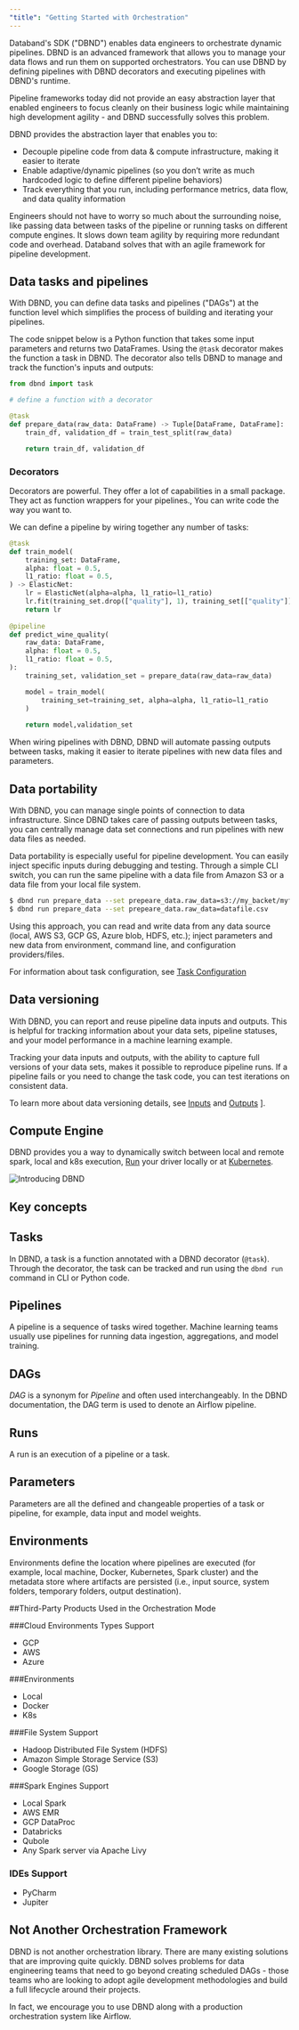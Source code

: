 ```yaml
---
"title": "Getting Started with Orchestration"
---
```

Databand's SDK ("DBND") enables data engineers to orchestrate dynamic pipelines. DBND is an advanced framework that allows you to manage your data flows and run them on supported orchestrators. You can use DBND by defining pipelines with DBND decorators and executing pipelines with DBND's runtime.  

Pipeline frameworks today did not provide an easy abstraction layer that enabled engineers to focus cleanly on their business logic while maintaining high development agility - and DBND successfully solves this problem.  

DBND provides the abstraction layer that enables you to:
* Decouple pipeline code from data & compute infrastructure, making it easier to iterate
* Enable adaptive/dynamic pipelines (so you don’t write as much hardcoded logic to define different pipeline behaviors)
* Track everything that you run, including performance metrics, data flow, and data quality information

Engineers should not have to worry so much about the surrounding noise, like passing data between tasks of the pipeline or running tasks on different compute engines. It slows down team agility by requiring more redundant code and overhead. Databand solves that with an agile framework for pipeline development.

## Data tasks and pipelines

With DBND, you can define data tasks and pipelines ("DAGs") at the function level which simplifies the process of building and iterating your pipelines.

The code snippet below is a Python function that takes some input parameters and returns two DataFrames. Using the `@task` decorator makes the function a task in DBND. The decorator also tells DBND to manage and track the function's inputs and outputs:

```python
from dbnd import task

# define a function with a decorator

@task
def prepare_data(raw_data: DataFrame) -> Tuple[DataFrame, DataFrame]:
    train_df, validation_df = train_test_split(raw_data)

    return train_df, validation_df
```

### Decorators
Decorators are powerful. They offer a lot of capabilities in a small package. They act as function wrappers for your pipelines., You can write code the way you want to.

We can define a pipeline by wiring together any number of tasks:

```python
@task
def train_model(
    training_set: DataFrame,
    alpha: float = 0.5,
    l1_ratio: float = 0.5,
) -> ElasticNet:
    lr = ElasticNet(alpha=alpha, l1_ratio=l1_ratio)
    lr.fit(training_set.drop(["quality"], 1), training_set[["quality"]])
    return lr
 
@pipeline
def predict_wine_quality(
    raw_data: DataFrame,
    alpha: float = 0.5,
    l1_ratio: float = 0.5,
):
    training_set, validation_set = prepare_data(raw_data=raw_data)

    model = train_model(
        training_set=training_set, alpha=alpha, l1_ratio=l1_ratio
    )
     
    return model,validation_set
```

When wiring pipelines with DBND, DBND will automate passing outputs between tasks, making it easier to iterate pipelines with new data files and parameters.

## Data portability

With DBND, you can manage single points of connection to data infrastructure. Since DBND takes care of passing outputs between tasks, you can centrally manage data set connections and run pipelines with new data files as needed.

Data portability is especially useful for pipeline development. You can easily inject specific inputs during debugging and testing. Through a simple CLI switch, you can run the same pipeline with a data file from Amazon S3 or a data file from your local file system. 

```bash
$ dbnd run prepare_data --set prepeare_data.raw_data=s3://my_backet/myfile.json
$ dbnd run prepare_data --set prepeare_data.raw_data=datafile.csv
```

Using this approach, you can read and write data from any data source (local, AWS S3, GCP GS, Azure blob, HDFS, etc.); inject parameters and new data from environment, command line, and configuration providers/files.

For information about task configuration, see [Task Configuration](doc:object-configuration) 

## Data versioning

With DBND, you can report and reuse pipeline data inputs and outputs. This is helpful for tracking information about your data sets, pipeline statuses, and your model performance in a machine learning example.

Tracking your data inputs and outputs, with the ability to capture full versions of your data sets, makes it possible to reproduce pipeline runs. If a pipeline fails or you need to change the task code, you can test iterations on consistent data.

To learn more about data versioning details, see [Inputs](doc:inputs) and [Outputs](doc:outputs) ].

## Compute Engine
DBND provides you a way to dynamically switch between local and remote spark, local and k8s execution, [Run](doc:running-pipelines) your driver locally or at [Kubernetes](doc:kubernetes-cluster).


![Introducing DBND](https://files.readme.io/7fc0a4e-Introducing_DBND.png)





## Key concepts

## Tasks

In DBND, a task is a function annotated with a DBND decorator (`@task`). Through the decorator, the task can be tracked and run using the `dbnd run` command in CLI or Python code.

## Pipelines

A pipeline is a sequence of tasks wired together. Machine learning teams usually use pipelines for running data ingestion, aggregations, and model training.

## DAGs

*DAG* is a synonym for *Pipeline* and often used interchangeably. In the DBND documentation, the DAG term is used to denote an Airflow pipeline.

## Runs

A run is an execution of a pipeline or a task.

## Parameters

Parameters are all the defined and changeable properties of a task or pipeline, for example, data input and model weights.

## Environments

Environments define the location where pipelines are executed (for example, local machine, Docker, Kubernetes, Spark cluster) and the metadata store where artifacts are persisted (i.e., input source, system folders, temporary folders, output destination).

##Third-Party Products Used in the Orchestration Mode

###Cloud Environments Types Support
  * GCP
  * AWS
  * Azure

###Environments
 * Local
 * Docker
 * K8s

###File System Support
  * Hadoop Distributed File System (HDFS)
  * Amazon Simple Storage Service (S3)
  * Google Storage (GS)

###Spark Engines Support
* Local Spark
* AWS EMR
* GCP DataProc
* Databricks
* Qubole
* Any Spark server via Apache Livy

### IDEs Support
  * PyCharm
  * Jupiter


## Not Another Orchestration Framework
DBND is not another orchestration library. There are many existing solutions that are improving quite quickly. DBND solves problems for data engineering teams that need to go beyond creating scheduled DAGs - those teams who are looking to adopt agile development methodologies and build a full lifecycle around their projects.

In fact, we encourage you to use DBND along with a production orchestration system like Airflow.